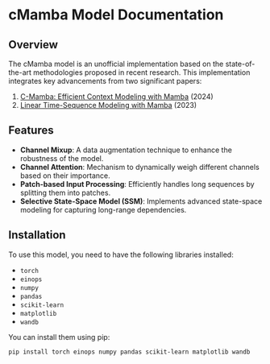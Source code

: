# cMamba Model Documentation

## Overview

The cMamba model is an unofficial implementation based on the state-of-the-art methodologies proposed in recent research. This implementation integrates key advancements from two significant papers:

1. [C-Mamba: Efficient Context Modeling with Mamba](https://arxiv.org/abs/2406.05316v1) (2024)
2. [Linear Time-Sequence Modeling with Mamba](https://arxiv.org/abs/2312.00752v2) (2023)

## Features

- **Channel Mixup**: A data augmentation technique to enhance the robustness of the model.
- **Channel Attention**: Mechanism to dynamically weigh different channels based on their importance.
- **Patch-based Input Processing**: Efficiently handles long sequences by splitting them into patches.
- **Selective State-Space Model (SSM)**: Implements advanced state-space modeling for capturing long-range dependencies.

## Installation

To use this model, you need to have the following libraries installed:
- `torch`
- `einops`
- `numpy`
- `pandas`
- `scikit-learn`
- `matplotlib`
- `wandb`

You can install them using pip:

```bash
pip install torch einops numpy pandas scikit-learn matplotlib wandb
